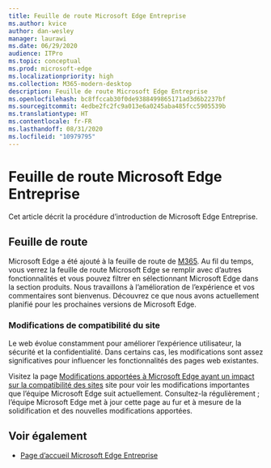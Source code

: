 ```yaml
---
title: Feuille de route Microsoft Edge Entreprise
ms.author: kvice
author: dan-wesley
manager: laurawi
ms.date: 06/29/2020
audience: ITPro
ms.topic: conceptual
ms.prod: microsoft-edge
ms.localizationpriority: high
ms.collection: M365-modern-desktop
description: Feuille de route Microsoft Edge Entreprise
ms.openlocfilehash: bc8ffccab30f0de9388499865171ad3d6b2237bf
ms.sourcegitcommit: 4edbe2fc2fc9a013e6a0245aba485fcc5905539b
ms.translationtype: HT
ms.contentlocale: fr-FR
ms.lasthandoff: 08/31/2020
ms.locfileid: "10979795"
---
```

# Feuille de route Microsoft Edge Entreprise

Cet article décrit la procédure d’introduction de Microsoft Edge Entreprise.

## Feuille de route

Microsoft Edge a été ajouté à la feuille de route de [M365](https://www.microsoft.com/microsoft-365/roadmap?filters=&searchterms=Microsoft%2CEdge). Au fil du temps, vous verrez la feuille de route Microsoft Edge se remplir avec d’autres fonctionnalités et vous pouvez filtrer en sélectionnant Microsoft Edge dans la section produits. Nous travaillons à l’amélioration de l’expérience et vos commentaires sont bienvenus. Découvrez ce que nous avons actuellement planifié pour les prochaines versions de Microsoft Edge. 

### Modifications de compatibilité du site

Le web évolue constamment pour améliorer l’expérience utilisateur, la sécurité et la confidentialité. Dans certains cas, les modifications sont assez significatives pour influencer les fonctionnalités des pages web existantes.

Visitez la page [Modifications apportées à Microsoft Edge ayant un impact sur la compatibilité des sites](https://docs.microsoft.com/microsoft-edge/web-platform/site-impacting-changes) site pour voir les modifications importantes que l’équipe Microsoft Edge suit actuellement. Consultez-la régulièrement ; l’équipe Microsoft Edge met à jour cette page au fur et à mesure de la solidification et des nouvelles modifications apportées.

## Voir également

- [Page d’accueil Microsoft Edge Entreprise](https://aka.ms/EdgeEnterprise)
